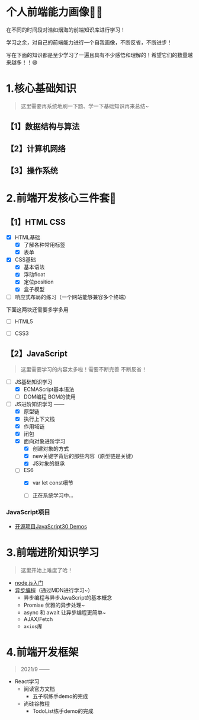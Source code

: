 # 个人前端能力画像🧑‍🎓

在不同的时间段对浩如烟海的前端知识库进行学习！

学习之余，对自己的前端能力进行一个自我画像，不断反省，不断进步！

写在下面的知识都是至少学习了一遍且具有不少感悟和理解的！希望它们的数量越来越多！！😄

# 1.核心基础知识

> 这里需要再系统地刷一下题、学一下基础知识再来总结~

## 【1】数据结构与算法

 



## 【2】计算机网络





## 【3】操作系统





# 2.前端开发核心三件套🎈

## 【1】HTML CSS

- [x] HTML基础
  - [x] 了解各种常用标签
  - [x] 表单
- [x] CSS基础
  - [x] 基本语法
  - [x] 浮动float
  - [x] 定位position
  - [x] 盒子模型

- [ ] 响应式布局的练习（一个网站能够兼容多个终端）

下面这两块还需要多学多用

- [ ] HTML5

- [ ] CSS3



## 【2】JavaScript

> 这里需要学习的内容太多啦！需要不断完善 不断反省！

- [ ] JS基础知识学习
  - [x] ECMAScript基本语法
  - [ ] DOM编程 BOM的使用

- [ ] JS进阶知识学习 ——
  - [x] 原型链
  - [x] 执行上下文栈
  - [x] 作用域链
  - [x] 闭包
  - [x] 面向对象进阶学习
    - [x] 创建对象的方式
    - [x] new关键字背后的那些内容（原型链是关键）
    - [x] JS对象的继承
  - [ ] ES6
    - [x] var let const细节
    - [ ] 正在系统学习中…



### JavaScript项目

- [开源项目JavaScript30 Demos](https://github.com/FangzhouSu/JS-30Demos) 



# 3.前端进阶知识学习

> 这里开始上难度了哈！

- [node.js入门](https://www.nodebeginner.org/index-zh-cn.html)
- [异步编程](https://developer.mozilla.org/zh-CN/docs/Learn/JavaScript/Asynchronous)（通过MDN进行学习~）
  - 异步编程与异步JavaScript的基本概念
  - Promise 优雅的异步处理~
  - async 和 await 让异步编程更简单~
  - AJAX/Fetch
  - `axios`库

# 4.前端开发框架

> 2021/9 —— 

- React学习
  - 阅读官方文档
    - 五子棋练手demo的完成
  - 尚硅谷教程
    - TodoList练手demo的完成
